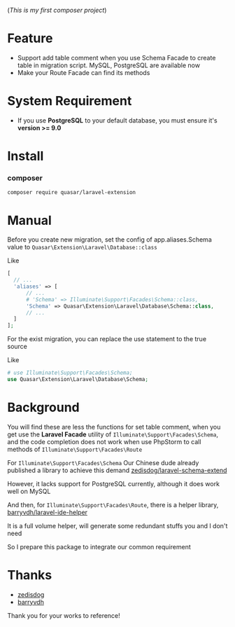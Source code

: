 (*This is my first composer project*)

# Feature

* Support add table comment when you use Schema Facade to create table in migration script. MySQL, PostgreSQL are available now
* Make your Route Facade can find its methods

# System Requirement

* If you use **PostgreSQL** to your default database, you must ensure it's **version >= 9.0**

# Install

### composer

`composer require quasar/laravel-extension`

# Manual

Before you create new migration, set the config of app.aliases.Schema value to
`Quasar\Extension\Laravel\Database::class`

Like

```PHP
[
  // ...
  'aliases' => [
      // ...
      # 'Schema' => Illuminate\Support\Facades\Schema::class,
      'Schema' => Quasar\Extension\Laravel\Database\Schema::class,
      // ...
  ]
];
```

For the exist migration, you can replace the use statement to the true source

Like

```php
# use Illuminate\Support\Facades\Schema;
use Quasar\Extension\Laravel\Database\Schema;
```

# Background

You will find these are less the functions for set table comment, when you get use the **Laravel Facade** utility of `Illuminate\Support\Facades\Schema`, and the code completion does not work when use PhpStorm to call methods of `Illuminate\Support\Facades\Route` 

For `Illuminate\Support\Facades\Schema` Our Chinese dude already published a library to achieve this demand [zedisdog/laravel-schema-extend](https://github.com/zedisdog/laravel-schema-extend)

However, it lacks support for PostgreSQL currently, although it does work well on MySQL

And then, for `Illuminate\Support\Facades\Route`, there is a helper library, [barryvdh/laravel-ide-helper](https://github.com/barryvdh/laravel-ide-helper)

It is a full volume helper, will generate some redundant stuffs you and I don't need  

So I prepare this package to integrate our common requirement

# Thanks

* [zedisdog](https://github.com/zedisdog)
* [barryvdh](https://github.com/barryvdh)

Thank you for your works to reference!